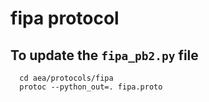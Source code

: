 # fipa protocol

## To update the `fipa_pb2.py` file

	  cd aea/protocols/fipa
	  protoc --python_out=. fipa.proto